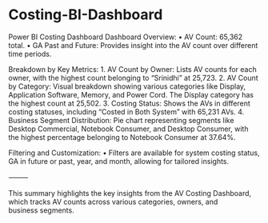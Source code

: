 # Costing-BI-Dashboard
Power BI Costing Dashboard
Dashboard Overview:
	•	AV Count: 65,362 total.
	•	GA Past and Future: Provides insight into the AV count over different time periods.

Breakdown by Key Metrics:
	1.	AV Count by Owner: Lists AV counts for each owner, with the highest count belonging to “Srinidhi” at 25,723.
	2.	AV Count by Category: Visual breakdown showing various categories like Display, Application Software, Memory, and Power Cord. The Display category has the highest count at 25,502.
	3.	Costing Status: Shows the AVs in different costing statuses, including “Costed in Both System” with 65,231 AVs.
	4.	Business Segment Distribution: Pie chart representing segments like Desktop Commercial, Notebook Consumer, and Desktop Consumer, with the highest percentage belonging to Notebook Consumer at 37.64%.

Filtering and Customization:
	•	Filters are available for system costing status, GA in future or past, year, and month, allowing for tailored insights.

⸻

This summary highlights the key insights from the AV Costing Dashboard, which tracks AV counts across various categories, owners, and business segments.
